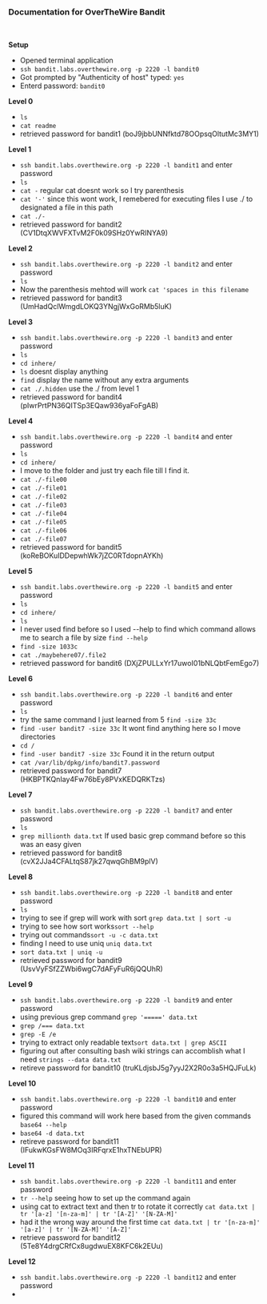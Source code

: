 <h3>Documentation for OverTheWire Bandit</h3>
<br>

**Setup** <br>

-  Opened terminal application
-  `ssh bandit.labs.overthewire.org -p 2220 -l bandit0`
-  Got prompted by "Authenticity of host" typed: `yes`
-  Enterd password: `bandit0`

**Level 0** <br>

- `ls`
- `cat readme`
- retrieved password for bandit1 (boJ9jbbUNNfktd78OOpsqOltutMc3MY1)

**Level 1** <br>

- `ssh bandit.labs.overthewire.org -p 2220 -l bandit1` and enter password
- `ls`
- `cat -` regular cat doesnt work so I try parenthesis
- `cat '-'` since this wont work, I remebered for executing files I use ./ to designated a file in this path
- `cat ./-`
- retrieved password for bandit2 (CV1DtqXWVFXTvM2F0k09SHz0YwRINYA9)

**Level 2** <br>

- `ssh bandit.labs.overthewire.org -p 2220 -l bandit2` and enter password
- `ls`
- Now the parenthesis mehtod will work `cat 'spaces in this filename`
- retrieved password for bandit3 (UmHadQclWmgdLOKQ3YNgjWxGoRMb5luK)

**Level 3** <br>

- `ssh bandit.labs.overthewire.org -p 2220 -l bandit3` and enter password
- `ls`
- `cd inhere/`
- `ls` doesnt display anything
- `find` display the name without any extra arguments
- `cat ./.hidden` use the ./ from level 1
- retrieved password for bandit4 (pIwrPrtPN36QITSp3EQaw936yaFoFgAB)

**Level 4** <br>

- `ssh bandit.labs.overthewire.org -p 2220 -l bandit4` and enter password
- `ls`
- `cd inhere/`
- I move to the folder and just try each file till I find it.
- `cat ./-file00`
- `cat ./-file01`
- `cat ./-file02`
- `cat ./-file03`
- `cat ./-file04`
- `cat ./-file05`
- `cat ./-file06`
- `cat ./-file07`
- retrieved password for bandit5 (koReBOKuIDDepwhWk7jZC0RTdopnAYKh)

**Level 5** <br>

- `ssh bandit.labs.overthewire.org -p 2220 -l bandit5` and enter password
- `ls`
- `cd inhere/`
- `ls`
- I never used find before so I used --help to find which command allows me to search a file by size `find --help`
- `find -size 1033c`
- `cat ./maybehere07/.file2`
- retrieved password for bandit6 (DXjZPULLxYr17uwoI01bNLQbtFemEgo7)

**Level 6** <br>

- `ssh bandit.labs.overthewire.org -p 2220 -l bandit6` and enter password
- `ls`
- try the same command I just learned from 5 `find -size 33c`
- `find -user bandit7 -size 33c` It wont find anything here so I move directories
- `cd /`
- `find -user bandit7 -size 33c` Found it in the return output
- `cat /var/lib/dpkg/info/bandit7.password`
- retrieved password for bandit7 (HKBPTKQnIay4Fw76bEy8PVxKEDQRKTzs)

**Level 7** <br>

- `ssh bandit.labs.overthewire.org -p 2220 -l bandit7` and enter password
- `ls`
- `grep millionth data.txt` If used basic grep command before so this was an easy given
- retrieved password for bandit8 (cvX2JJa4CFALtqS87jk27qwqGhBM9plV)

**Level 8** <br>

- `ssh bandit.labs.overthewire.org -p 2220 -l bandit8` and enter password
- `ls`
- trying to see if grep will work with sort `grep data.txt | sort -u`
- trying to see how sort works`sort --help`
- trying out commands`sort -u -c data.txt`
- finding I need to use uniq `uniq data.txt`
- `sort data.txt | uniq -u`
- retrieved password for bandit9 (UsvVyFSfZZWbi6wgC7dAFyFuR6jQQUhR)

**Level 9** <br>

- `ssh bandit.labs.overthewire.org -p 2220 -l bandit9` and enter password
- using previous grep command `grep '=====' data.txt`
- `grep /=== data.txt`
- `grep -E /e `
- trying to extract only readable text`sort data.txt | grep ASCII`
- figuring out after consulting bash wiki strings can accomblish what I need `strings --data data.txt`
- retireve password for bandit10 (truKLdjsbJ5g7yyJ2X2R0o3a5HQJFuLk)

**Level 10** <br>

- `ssh bandit.labs.overthewire.org -p 2220 -l bandit10` and enter password
- figured this command will work here based from the given commands `base64 --help`
- `base64 -d data.txt`
- retireve password for bandit11 (IFukwKGsFW8MOq3IRFqrxE1hxTNEbUPR)

**Level 11** <br>
- `ssh bandit.labs.overthewire.org -p 2220 -l bandit11` and enter password
- `tr --help` seeing how to set up the command again
- using cat to extract text and then tr to rotate it correctly `cat data.txt | tr '[a-z] '[n-za-m]' | tr '[A-Z]' '[N-ZA-M]'`
- had it the wrong way around the first time `cat data.txt | tr '[n-za-m]' '[a-z]' | tr '[N-ZA-M]' '[A-Z]'`
- retrieve password for bandit12 (5Te8Y4drgCRfCx8ugdwuEX8KFC6k2EUu)

**Level 12** <br>
- `ssh bandit.labs.overthewire.org -p 2220 -l bandit12` and enter password
- 
